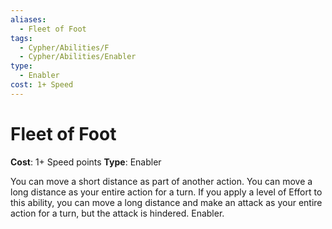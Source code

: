 ```yaml
---
aliases:
  - Fleet of Foot
tags:
  - Cypher/Abilities/F
  - Cypher/Abilities/Enabler
type:
  - Enabler
cost: 1+ Speed
---
```


# Fleet of Foot

**Cost**: 1+ Speed points
**Type**: Enabler

You can move a short distance as part of another action. You can move a long distance as your entire action for a turn. If you apply a level of Effort to this ability, you can move a long distance and make an attack as your entire action for a turn, but the attack is hindered. Enabler.
